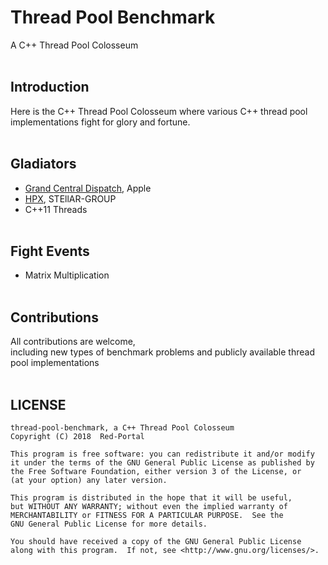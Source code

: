 
# Thread Pool Benchmark
A C++ Thread Pool Colosseum </br></br>

## Introduction
Here is the C++ Thread Pool Colosseum where various C++ thread pool implementations fight for glory and fortune.</br></br>

## Gladiators
* [Grand Central Dispatch](https://github.com/apple/swift-corelibs-libdispatch), Apple
* [HPX](https://github.com/STEllAR-GROUP/hpx), STEllAR-GROUP
* C++11 Threads </br></br>

## Fight Events
* Matrix Multiplication </br></br>

## Contributions
All contributions are welcome, </br>
including new types of benchmark problems and publicly available thread pool implementations</br></br>

## LICENSE

 ```
 thread-pool-benchmark, a C++ Thread Pool Colosseum
 Copyright (C) 2018  Red-Portal
 
 This program is free software: you can redistribute it and/or modify
 it under the terms of the GNU General Public License as published by
 the Free Software Foundation, either version 3 of the License, or
 (at your option) any later version.

 This program is distributed in the hope that it will be useful,
 but WITHOUT ANY WARRANTY; without even the implied warranty of
 MERCHANTABILITY or FITNESS FOR A PARTICULAR PURPOSE.  See the
 GNU General Public License for more details.

 You should have received a copy of the GNU General Public License
 along with this program.  If not, see <http://www.gnu.org/licenses/>.
 ```
